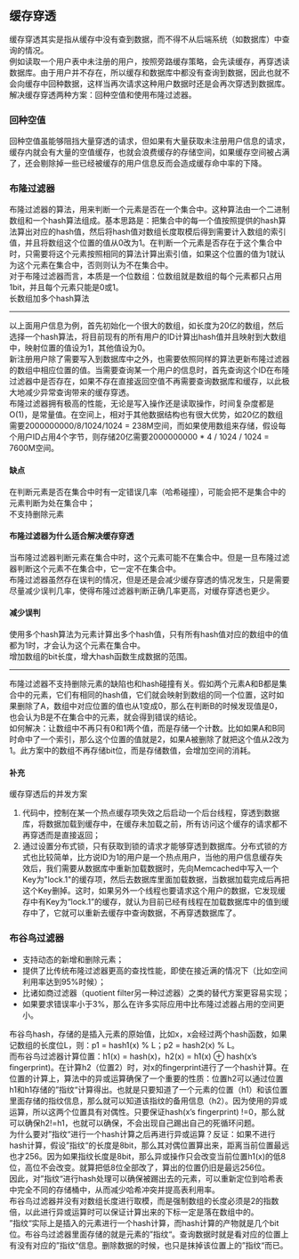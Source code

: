 ## 缓存穿透
缓存穿透其实是指从缓存中没有查到数据，而不得不从后端系统（如数据库）中查询的情况。  
例如读取一个用户表中未注册的用户，按照旁路缓存策略，会先读缓存，再穿透读数据库。由于用户并不存在，所以缓存和数据库中都没有查询到数据，因此也就不会向缓存中回种数据，这样当再次请求这种用户数据时还是会再次穿透到数据库。  
解决缓存穿透两种方案：回种空值和使用布隆过滤器。
### 回种空值
回种空值虽能够阻挡大量穿透的请求，但如果有大量获取未注册用户信息的请求，缓存内就会有大量的空值缓存，也就会浪费缓存的存储空间，如果缓存空间被占满了，还会剔除掉一些已经被缓存的用户信息反而会造成缓存命中率的下降。
### 布隆过滤器
布隆过滤器的算法，用来判断一个元素是否在一个集合中。这种算法由一个二进制数组和一个hash算法组成。基本思路是：把集合中的每一个值按照提供的hash算法算出对应的hash值，然后将hash值对数组长度取模后得到需要计入数组的索引值，并且将数组这个位置的值从0改为1。在判断一个元素是否存在于这个集合中时，只需要将这个元素按照相同的算法计算出索引值，如果这个位置的值为1就认为这个元素在集合中，否则则认为不在集合中。  
对于布隆过滤器而言，本质是一个位数组：位数组就是数组的每个元素都只占用1bit，并且每个元素只能是0或1。  
长数组加多个hash算法  

--- 
以上面用户信息为例，首先初始化一个很大的数组，如长度为20亿的数组，然后选择一个hash算法，将目前现有的所有用户的ID计算出hash值并且映射到大数组中，映射位置的值设为1，其他值设为0。  
新注册用户除了需要写入到数据库中之外，也需要依照同样的算法更新布隆过滤器的数组中相应位置的值。当需要查询某一个用户的信息时，首先查询这个ID在布隆过滤器中是否存在，如果不存在直接返回空值不再需要查询数据库和缓存，以此极大地减少异常查询带来的缓存穿透。  
布隆过滤器拥有极高的性能，无论是写入操作还是读取操作，时间复杂度都是O(1)，是常量值。在空间上，相对于其他数据结构也有很大优势，如20亿的数组需要2000000000/8/1024/1024 = 238M空间，而如果使用数组来存储，假设每个用户ID占用4个字节，则存储20亿需要2000000000 * 4 / 1024 / 1024 = 7600M空间。
#### 缺点
在判断元素是否在集合中时有一定错误几率（哈希碰撞），可能会把不是集合中的元素判断为处在集合中；  
不支持删除元素
#### 布隆过滤器为什么适合解决缓存穿透
当布隆过滤器判断元素在集合中时，这个元素可能不在集合中。但是一旦布隆过滤器判断这个元素不在集合中，它一定不在集合中。  
布隆过滤器虽然存在误判的情况，但是还是会减少缓存穿透的情况发生，只是需要尽量减少误判几率，使得布隆过滤器判断正确几率更高，对缓存穿透也更少。
#### 减少误判
使用多个hash算法为元素计算出多个hash值，只有所有hash值对应的数组中的值都为1时，才会认为这个元素在集合中。  
增加数组的bit长度，增大hash函数生成数据的范围。

---
布隆过滤器不支持删除元素的缺陷也和hash碰撞有关。假如两个元素A和B都是集合中的元素，它们有相同的hash值，它们就会映射到数组的同一个位置，这时如果删除了A，数组中对应位置的值也从1变成0，那么在判断B的时候发现值是0，也会认为B是不在集合中的元素，就会得到错误的结论。  
如何解决：让数组中不再只有0和1两个值，而是存储一个计数。比如如果A和B同时命中了一个索引，那么这个位置的值就是2，如果A被删除了就把这个值从2改为1。此方案中的数组不再存储bit位，而是存储数值，会增加空间的消耗。  
#### 补充
缓存穿透后的并发方案
1. 代码中，控制在某一个热点缓存项失效之后启动一个后台线程，穿透到数据库，将数据加载到缓存中，在缓存未加载之前，所有访问这个缓存的请求都不再穿透而是直接返回；
2. 通过设置分布式锁，只有获取到锁的请求才能够穿透到数据库。分布式锁的方式也比较简单，比方说ID为1的用户是一个热点用户，当他的用户信息缓存失效后，我们需要从数据库中重新加载数据时，先向Memcached中写入一个Key为"lock.1"的缓存项，然后去数据库里面加载数据，当数据加载完成后再把这个Key删掉。这时，如果另外一个线程也要请求这个用户的数据，它发现缓存中有Key为“lock.1”的缓存，就认为目前已经有线程在加载数据库中的值到缓存中了，它就可以重新去缓存中查询数据，不再穿透数据库了。

### 布谷鸟过滤器
* 支持动态的新增和删除元素；
* 提供了比传统布隆过滤器更高的查找性能，即使在接近满的情况下（比如空间利用率达到95%时候）；
* 比诸如商过滤器（quotient filter另一种过滤器）之类的替代方案更容易实现；
* 如果要求错误率小于3%，那么在许多实际应用中比布隆过滤器占用的空间更小。  

布谷鸟hash，存储的是插入元素的原始值，比如x，x会经过两个hash函数，如果记数组的长度位L，则：p1 = hash1(x) % L；p2 = hash2(x) % L。  
而布谷鸟过滤器计算位置：h1(x) = hash(x)，h2(x) = h1(x) ⊕ hash(x’s fingerprint)。在计算h2（位置2）时，对x的fingerprint进行了一个hash计算。在位置的计算上，算法中的异或运算确保了一个重要的性质：位置h2可以通过位置h1和h1存储的”指纹“计算得出。也就是只要知道了一个元素的位置（h1）和该位置里面存储的指纹信息，那么就可以知道该指纹的备用信息（h2）。因为使用的异或运算，所以这两个位置具有对偶性。只要保证hash(x’s fingerprint) !=0，那么就可以确保h2!=h1，也就可以确保，不会出现自己踢出自己的死循环问题。  
为什么要对”指纹“进行一个hash计算之后再进行异或运算？反证：如果不进行hash计算，假设”指纹“的长度是8bit，那么其对偶位置算出来，距离当前位置最远也才256。因为如果指纹长度是8bit，那么异或操作只会改变当前位置h1(x)的低8位，高位不会改变。就算把低8位全部改了，算出的位置仍旧是最远256位。  
因此，对”指纹“进行hash处理可以确保被踢出去的元素，可以重新定位到哈希表中完全不同的存储桶中，从而减少哈希冲突并提高表利用率。  
布谷鸟过滤器并没有对数组长度进行取模，而是强制数组的长度必须是2的指数倍，以此进行异或运算时可以保证计算出来的下标一定是落在数组中的。  
”指纹“实际上是插入的元素进行一个hash计算，而hash计算的产物就是几个bit位。布谷鸟过滤器里面存储的就是元素的”指纹“。查询数据时就是看对应的位置上有没有对应的”指纹“信息。删除数据的时候，也只是抹掉该位置上的”指纹“而已。
